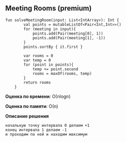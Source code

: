 ## Meeting Rooms (premium)

```
fun solveMeetingRoom(input: List<IntArray>): Int {
        val points = mutableListOf<Pair<Int,Int>>()
        for (meeting in input){
            points.add(Pair(meeting[0], 1))
            points.add(Pair(meeting[1], -1))
        }
        points.sortBy { it.first }

        var rooms = 0
        var temp = 0
        for (point in points){
            temp += point.second
            rooms = maxOf(rooms, temp)
        }
        return rooms
    }

```

**Оценка по времени**: О(nlogn)


**Оценка по памяти**: О(n)


**Описание решения**
```
начальную точку интервала 0 делаем +1
конец интервала 1 делаем -1
и проходим по ней и находим максимум

```